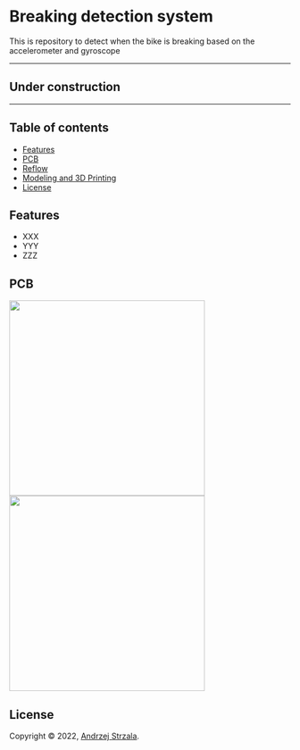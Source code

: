 # Breaking detection system
This is repository to detect when the bike is breaking based on the accelerometer and gyroscope

---
## Under construction
---

## Table of contents
* [Features](#Features)
* [PCB](#PCB)
* [Reflow](#Reflow)
* [Modeling and 3D Printing](#modeling-and-3d-printing)
* [License](#License)

## Features
- XXX
- YYY
- ZZZ
	
## PCB
<p float="left">
  <img src="./images/pcb1.png" width="350" />
  <img src="./images/pcb2.png" width="350" /> 
</p>


## License

Copyright © 2022, [Andrzej Strzala](https://www.linkedin.com/in/andrzejstrzala/).
